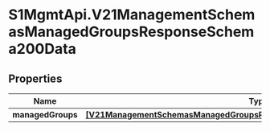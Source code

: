 # S1MgmtApi.V21ManagementSchemasManagedGroupsResponseSchema200Data

## Properties
Name | Type | Description | Notes
------------ | ------------- | ------------- | -------------
**managedGroups** | [**[V21ManagementSchemasManagedGroupsResponseSchema200DataManagedGroups]**](V21ManagementSchemasManagedGroupsResponseSchema200DataManagedGroups.md) | Managedgroups | 


